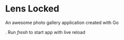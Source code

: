 # Lens Locked

An awesome photo gallery application created with Go

. Run _fresh_ to start app with live reload